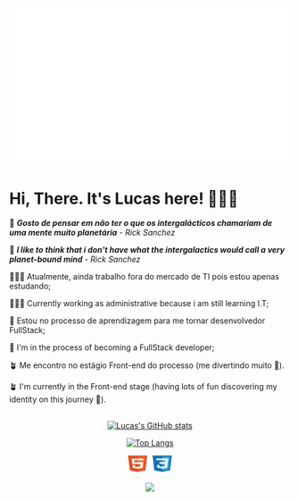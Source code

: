 ![Oi. Eu sou o Lucas](oi.gif)
# Hi, There. It's Lucas here! 🙇🏻‍♂️

<div>
  
🧠 ***Gosto de pensar em não ter o que os intergalácticos chamariam de uma mente muito planetária*** - *Rick Sanchez* 

🧠 ***I like to think that i don't have what the intergalactics would call a very planet-bound mind*** - *Rick Sanchez*

🧑🏻‍💼 Atualmente, ainda trabalho fora do mercado de TI pois estou apenas estudando;

🧑🏻‍💼 Currently working as administrative because i am still learning I.T;

🌱 Estou no processo de aprendizagem para me tornar desenvolvedor FullStack;

🌱 I'm in the process of becoming a FullStack developer;

🪴 Me encontro no estágio Front-end do processo (me divertindo muito 🤭).

🪴 I'm currently in the Front-end stage (having lots of fun discovering my identity on this journey 🤭).
##
</div>

<p align="center">
  <a href="https://github-readme-stats.vercel.app/api?username=Itslucasso&show_icons=true&theme=react&rank_icon=percentile">
    <img alt="Lucas's GitHub stats" src="https://github-readme-stats.vercel.app/api?username=Itslucasso&show_icons=true&theme=react&rank_icon=percentile" />
  </a>
  </p>
  
  <p align="center">
  <a href="https://github-readme-stats.vercel.app/api/top-langs/?username=Itslucasso&layout=compact&theme=react">
    <img alt="Top Langs" src="https://github-readme-stats.vercel.app/api/top-langs/?username=Itslucasso&layout=compact&theme=react" />
  </a>
</p>

<p align=center>
  <img alt="Lucas-HTML" height="30" width="40" src="https://raw.githubusercontent.com/devicons/devicon/master/icons/html5/html5-original.svg">
  <img alt="Lucas-CSS" height="30" width="40" src="https://raw.githubusercontent.com/devicons/devicon/master/icons/css3/css3-original.svg">
</p>

<p align=center>
  <a href="https://www.linkedin.com/in/ilucasso" target="_blank"><img align= "center" src="https://img.shields.io/badge/-LinkedIn-%230077B5?style=for-the-badge&logo=linkedin&logoColor=white" target="_blank"></a> 
</p>
